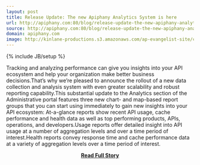 ```yaml
---
layout: post
title: Release Update: The new Apiphany Analytics System is here
url: http://apiphany.com:80/blog/release-update-the-new-apiphany-analytics-system-is-here
source: http://apiphany.com:80/blog/release-update-the-new-apiphany-analytics-system-is-here
domain: apiphany.com
image: http://kinlane-productions.s3.amazonaws.com/ap-evangelist-site/curated/screenshots/7466_apiphany_com.png
---
```

{% include JB/setup %}<p>Tracking and analyzing performance can give you insights into your API ecosystem and help your organization make better business decisions.That’s why we’re pleased to announce the rollout of a new data collection and analysis system with even greater scalability and robust reporting capability.This substantial update to the Analytics section of the Administrative portal features three new chart- and map-based report groups that you can start using immediately to gain new insights into your API ecosystem: At-a-glance reports show recent API usage, cache performance and health data as well as top performing products, APIs, operations, and developers.Usage reports offer detailed insight into API usage at a number of aggregation levels and over a time period of interest.Health reports convey response time and cache performance data at a variety of aggregation levels over a time period of interest.</p>
<center><p><a href="http://apiphany.com:80/blog/release-update-the-new-apiphany-analytics-system-is-here" style='padding:25px; font-sze:18px; font-weight: bold;'>Read Full Story</a></p></center>
